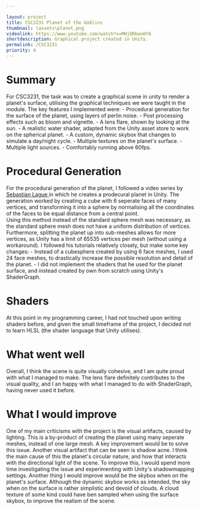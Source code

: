 ```yaml
---

layout: project
title: CSC3231 Planet of the Goblins
thumbnail: \assets\planet.png
videolink: https://www.youtube.com/watch?v=MHjQRban0YA
shortdescription: Graphical project created in Unity.
permalink: /CSC3231
priority: 4
---
```

<h1>Summary</h1>
For CSC3231, the task was to create a graphical scene in unity to render a planet's surface, utilising the graphical techniques we were taught in the module. The key features I implemented were:
- Procedural generation for the surface of the planet, using layers of perlin noise.
- Post processing effects such as bloom and vignette.
- A lens flare, shown by looking at the sun.
- A realistic water shader, adapted from the Unity asset store to work on the spherical planet.
- A custom, dynamic skybox that changes to simulate a day/night cycle.
- Multiple textures on the planet's surface.
- Multiple light sources.
- Comfortably running above 60fps.

<h1>Procedural Generation</h1>
For the procedural generation of the planet, I followed a video series by <a href = "https://www.youtube.com/watch?v=QN39W020LqU&list=PLFt_AvWsXl0cONs3T0By4puYy6GM22ko8">Sebastian Lague </a> in which he creates a prodecural planet in Unity.
The generation worked by creating a cube with 6 seperate faces of many vertices, and transforming it into a sphere by normalising all the coordinates of the faces to be equal distance from a central point.<br/> Using this method instead of the standard sphere mesh was necessary, as the standard sphere mesh does not have a uniform distribution of vertices. Furthermore, splitting the planet up into sub-meshes allows for more vertices, as Unity has a limit of 65535 vertices per mesh (without using a workaround).
 I followed his tutorials relatively closely, but make some key changes:
- Instead of a cubesphere created by using 6 face meshes, I used 24 face meshes, to drastically increase the possible resolution and detail of the planet.
- I did not implement the shaders that he used for the planet surface, and instead created by own from scratch using Unity's ShaderGraph.

<h1>Shaders</h1>
At this point in my programming career, I had not touched upon writing shaders before, and given the small timeframe of the project, I decided not to learn HLSL (the shader language that Unity utilises). 

<h1>What went well</h1>
Overall, I think the scene is quite visually cohesive, and I am quite proud with what I managed to make. The lens flare definitely contributes to the visual quality, and I an happy with what I managed to do with ShaderGraph, having never used it before.
<h1>What I would improve</h1>
One of my main criticisms with the project is the visual artifacts, caused by lighting. This is a by-product of creating the planet using many seperate meshes, instead of one large mesh. A key improvement would be to solve this issue.
Another visual artifact that can be seen is shadow acne. I think the main cause of this the planet's circular nature, and how that interacts with the directional light of the scene. To improve this, I would spend more time investigating the issue and experimenting with Unity's shadowmapping settings.
Another thing I would improve would be the skybox when on the planet's surface. Although the dynamic skybox works as intended, the sky when on the surface is rather simplistic and devoid of clouds. A cloud texture of some kind could have ben sampled when using the surface skybox, to improve the realism of the scene.